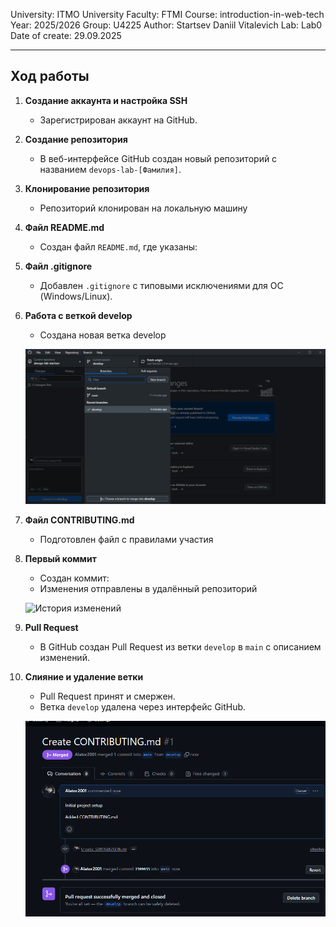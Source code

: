 University: ITMO University
Faculty: FTMI
Course: introduction-in-web-tech
Year: 2025/2026
Group: U4225
Author: Startsev Daniil Vitalevich
Lab: Lab0
Date of create: 29.09.2025

---

## Ход работы

1. **Создание аккаунта и настройка SSH**  
   - Зарегистрирован аккаунт на GitHub.  

2. **Создание репозитория**  
   - В веб-интерфейсе GitHub создан новый репозиторий с названием `devops-lab-[Фамилия]`.  

3. **Клонирование репозитория**  
   - Репозиторий клонирован на локальную машину

4. **Файл README.md**  
   - Создан файл `README.md`, где указаны:  

5. **Файл .gitignore**  
   - Добавлен `.gitignore` с типовыми исключениями для ОС (Windows/Linux).  

6. **Работа с веткой develop**  
   - Создана новая ветка develop

   ![Новая ветка](./screenshots/GitHubDesktop_w0BB8NCwXv.png)

7. **Файл CONTRIBUTING.md**  
   - Подготовлен файл с правилами участия
8. **Первый коммит**  
   - Создан коммит:  
   - Изменения отправлены в удалённый репозиторий

   ![История изменений](./screenshots/ssh-GitHubDesktop_w0BB8NCwXv.png)  

9. **Pull Request**  
   - В GitHub создан Pull Request из ветки `develop` в `main` с описанием изменений.  
  
10. **Слияние и удаление ветки**  
    - Pull Request принят и смержен.  
    - Ветка `develop` удалена через интерфейс GitHub.  

    ![merge](./screenshots/browser_9e9nslhFmQ.png)